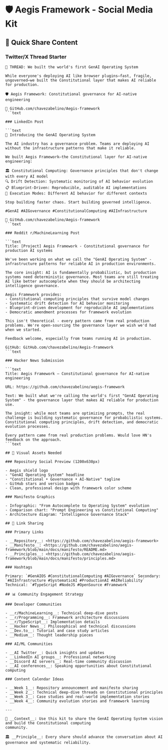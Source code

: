 # 🛡️ Aegis Framework - Social Media Kit

## 📱 Quick Share Content

### Twitter/X Thread Starter

```text
🧵 THREAD: We built the world's first GenAI Operating System

While everyone's deploying AI like browser plugins—fast, fragile, ungoverned—we built the Constitutional layer that makes AI reliable for production.

🛡️ Aegis Framework: Constitutional governance for AI-native engineering

🔗 GitHub.com/chavezabelino/Aegis-framework
```text

### LinkedIn Post

```text
🚀 Introducing the GenAI Operating System

The AI industry has a governance problem. Teams are deploying AI without the infrastructure patterns that make it reliable.

We built Aegis Framework—the Constitutional layer for AI-native engineering:

🏛️ Constitutional Computing: Governance principles that don't change with every AI model
🔍 Drift Detection: Systematic monitoring of AI behavior evolution
📋 Blueprint-Driven: Reproducible, auditable AI implementations
🎯 Execution Modes: Different AI behavior for different contexts

Stop building faster chaos. Start building governed intelligence.

#GenAI #AIGovernance #ConstitutionalComputing #AIInfrastructure

🔗 GitHub.com/chavezabelino/Aegis-framework
```text

### Reddit r/MachineLearning Post

```text
Title: [Project] Aegis Framework - Constitutional governance for production AI systems

We've been working on what we call the "GenAI Operating System" - infrastructure patterns for reliable AI in production environments.

The core insight: AI is fundamentally probabilistic, but production systems need deterministic governance. Most teams are still treating AI like better autocomplete when they should be architecting intelligence governance.

Aegis Framework provides:
- Constitutional computing principles that survive model changes
- Systematic drift detection for AI behavior monitoring
- Blueprint-driven development for reproducible AI implementations
- Democratic amendment processes for framework evolution

This isn't theoretical - every pattern came from real production problems. We're open-sourcing the governance layer we wish we'd had when we started.

Feedback welcome, especially from teams running AI in production.

GitHub: GitHub.com/chavezabelino/Aegis-framework
```text

### Hacker News Submission

```text
Title: Aegis Framework – Constitutional governance for AI-native engineering

URL: https://github.com/chavezabelino/aegis-framework

Text: We built what we're calling the world's first "GenAI Operating System" - the governance layer that makes AI reliable for production use.

The insight: while most teams are optimizing prompts, the real challenge is building systematic governance for probabilistic systems. Constitutional computing principles, drift detection, and democratic evolution processes.

Every pattern came from real production problems. Would love HN's feedback on the approach.
```text

## 🎨 Visual Assets Needed

### Repository Social Preview (1200x630px)

- Aegis shield logo
- "GenAI Operating System" headline
- "Constitutional • Governance • AI-Native" tagline
- GitHub stars and version badges
- Clean, professional design with framework color scheme

### Manifesto Graphics

- Infographic: "From Autocomplete to Operating System" evolution
- Comparison chart: "Prompt Engineering vs Constitutional Computing"
- Architecture diagram: "Intelligence Governance Stack"

## 🔗 Link Sharing

### Primary Links

- __Repository__: <https://github.com/chavezabelino/aegis-framework>
- __Manifesto__: <https://github.com/chavezabelino/aegis-framework/blob/main/docs/manifesto/README.md>
- __Principles__: <https://github.com/chavezabelino/aegis-framework/blob/main/docs/manifesto/principles.md>

### Hashtags

Primary: `#GenAIOS #ConstitutionalComputing #AIGovernance` Secondary:
`#AIInfrastructure #SystematicAI #ProductionAI #AIReliability` Technical: `#TypeScript #NodeJS #OpenSource #Framework`

## 📊 Community Engagement Strategy

### Developer Communities

- __r/MachineLearning__: Technical deep-dive posts
- __r/Programming__: Framework architecture discussions
- __r/TypeScript__: Implementation details
- __Hacker News__: Philosophical and technical discussions
- __Dev.to__: Tutorial and case study articles
- __Medium__: Thought leadership pieces

### AI/ML Communities

- __AI Twitter__: Quick insights and updates
- __LinkedIn AI groups__: Professional networking
- __Discord AI servers__: Real-time community discussion
- __AI conferences__: Speaking opportunities about Constitutional computing

### Content Calendar Ideas

- __Week 1__: Repository announcement and manifesto sharing
- __Week 2__: Technical deep-dive threads on Constitutional principles
- __Week 3__: Case studies and real-world implementation stories
- __Week 4__: Community evolution stories and framework learning

---

📖 __Context__: Use this kit to share the GenAI Operating System vision and build the Constitutional computing
community.

🏛️ __Principle__: Every share should advance the conversation about AI governance and systematic reliability.
